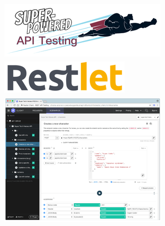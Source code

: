 [![Super-Powered API Testing](../Images/Title-Banner.png)](http://apitesting.bigstickcarpet.com)

[![Restlet](./Images/Logo.png)](https://restlet.com/)

![Restlet screenshot](./Images/Screenshot.gif)
